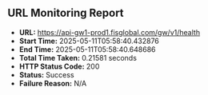 ## URL Monitoring Report

- **URL:** https://api-gw1-prod1.fisglobal.com/gw/v1/health
- **Start Time:** 2025-05-11T05:58:40.432876
- **End Time:** 2025-05-11T05:58:40.648686
- **Total Time Taken:** 0.21581 seconds
- **HTTP Status Code:** 200
- **Status:** Success
- **Failure Reason:** N/A
